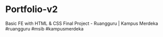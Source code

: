# Portfolio-v2
Basic FE with HTML &amp; CSS Final Project - Ruangguru | Kampus Merdeka #ruangguru #msib #kampusmerdeka
